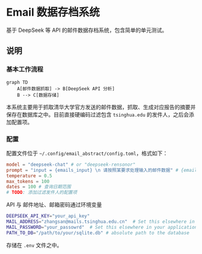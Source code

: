 # Email 数据存档系统

基于 DeepSeek 等 API 的邮件数据存档系统，包含简单的单元测试。

## 说明

### 基本工作流程

```mermaid
graph TD
    A[邮件数据抓取] -> B[DeepSeek API 分析]
    B --> C[数据存储]
```
本系统主要用于抓取清华大学官方发送的邮件数据，抓取、生成对应报告的摘要并保存在数据库之中。目前直接硬编码过滤包含 `tsinghua.edu` 的发件人，之后会添加配置项。

### 配置

配置文件位于 `~/.config/email_abstract/config.toml`，格式如下：

```toml
model = "deepseek-chat" # or "deepseek-rensonor"
prompt = "input = {emails_input} \n 请按照某要求处理输入的邮件数据" # {emails_input} 处会插入格式化的邮件输入
temperature = 0.5
max_tokens = 100
dates = 100 # 查询日期范围
# TODO: 添加过滤发件人的配置项
```
API 与 邮件地址、邮箱密码通过环境变量
```bash
DEEPSEEK_API_KEY="your_api_key"
MAIL_ADDRESS="zhangsan@mails.tsinghua.edu.cn"  # Set this elsewhere in your application
MAIL_PASSWORD="your_passowrd"  # Set this elsewhere in your application
PATH_TO_DB="/path/to/your/sqlite.db" # absolute path to the database
```
存储在 `.env` 文件之中。
